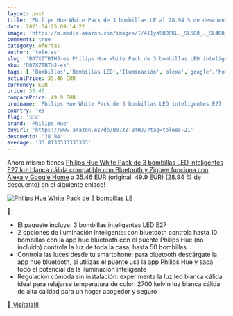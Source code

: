```yaml
---
layout: post
title: 'Philips Hue White Pack de 3 bombillas LE al 28.94 % de descuento'
date: 2021-04-23 09:14:22
image: 'https://m.media-amazon.com/images/I/411ya5QDPKL._SL500_._SL400_.jpg'
comments: true
category: ofertas
author: 'tole.es'
slug: 'B07XZTBTHJ-es Philips Hue White Pack de 3 bombillas LED inteligentes E27...'
sku: 'B07XZTBTHJ-es'
tags: [ 'Bombillas','Bombillas LED','Iluminación','alexa','google','home','hue','philips','philips hue', ]
actualPrice: 35.46 EUR
currency: EUR
price: 35.46
comparePrice: 49.9 EUR
prodname: 'Philips Hue White Pack de 3 bombillas LED inteligentes E27  luz blanca cálida  compatible con Bluetooth y Zigbee  funciona con Alexa y Google Home'
country: 'es'
flag: '🇪🇸'
brand: 'Philips Hue'
buyurl: 'https://www.amazon.es/dp/B07XZTBTHJ/?tag=tolees-21'
descuento: '28.94'
average: '33.8133333333333'
---
```


Ahora mismo tienes [Philips Hue White Pack de 3 bombillas LED inteligentes E27  luz blanca cálida  compatible con Bluetooth y Zigbee  funciona con Alexa y Google Home](https://www.amazon.es/dp/B07XZTBTHJ/?tag=tolees-21) a 35.46 EUR (original: 49.9 EUR) (28.94 %  de descuento) en el siguiente enlace!

[![Philips Hue White Pack de 3 bombillas LE](https://m.media-amazon.com/images/I/411ya5QDPKL._SL500_._SL400_.jpg)](https://www.amazon.es/dp/B07XZTBTHJ/?tag=tolees-21)

🔎:

- El paquete incluye: 3 bombillas inteligentes LED E27
- 2 opciones de iluminación inteligente: con bluetooth controla hasta 10 bombillas con la app hue bluetooth con el puente Philips Hue (no incluido) controla la luz de toda la casa, hasta 50 bombillas
- Controla las luces desde tu smartphone: para bluetooth descárgate la app hue bluetooth, si utilizas el puente usa la app Philips Hue y saca todo el potencial de la iluminación inteligente
- Regulación cómoda sin instalación: experimenta la luz led blanca cálida ideal para relajarse temperatura de color: 2700 kelvin luz blanca cálida de alta calidad para un hogar acogedor y seguro

[🛒 Visítala!!!](https://www.amazon.es/dp/B07XZTBTHJ/?tag=tolees-21)
